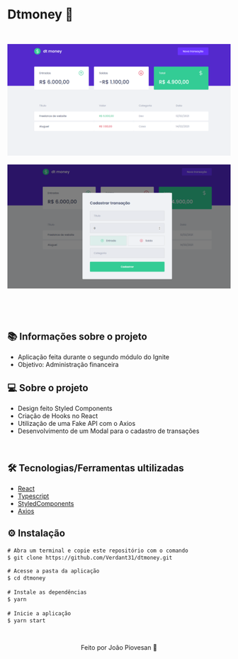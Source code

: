 # Dtmoney 💜
&nbsp;

![mock1](https://github.com/Verdant31/dtmoney/blob/main/public/tela1.png)
&nbsp;
![mock1](https://github.com/Verdant31/dtmoney/blob/main/public/tela2.png)

&nbsp;

&nbsp;

## 📚 Informações sobre o projeto

* Aplicação feita durante o segundo módulo do Ignite
* Objetivo: Administração financeira
&nbsp;

## 💻 Sobre o projeto

* Design feito Styled Components
* Criação de Hooks no React
* Utilização de uma Fake API com o Axios
* Desenvolvimento de um Modal para o cadastro de transações

&nbsp;

## 🛠️ Tecnologias/Ferramentas ultilizadas

* [React](https://pt-br.reactjs.org/E)
* [Typescript](https://www.typescriptlang.org/)
* [StyledComponents](https://styled-components.com/)
* [Axios](https://github.com/axios/axios)
&nbsp;

## ⚙️ Instalação
```
# Abra um terminal e copie este repositório com o comando
$ git clone https://github.com/Verdant31/dtmoney.git
```

```
# Acesse a pasta da aplicação
$ cd dtmoney

# Instale as dependências
$ yarn

# Inicie a aplicação
$ yarn start

```

&nbsp;

<p align="center">Feito por João Piovesan 📗</p>


